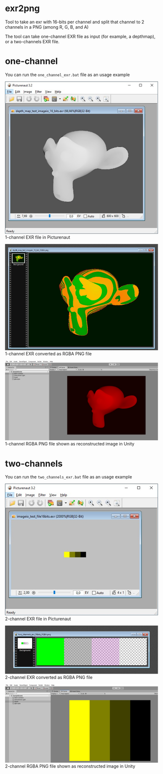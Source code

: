 # exr2png
Tool to take an exr with 16-bits per channel and split that channel to 2 channels in a PNG (among R, G, B, and A)

The tool can take one-channel EXR file as input (for example, a depthmap), or a two-channels EXR file.

# one-channel
You can run the `one_channel_exr.bat` file as an usage example

![](./doc/one_channel_exr_picturenaut.jpg)
 1-channel EXR file in Picturenaut
 
![](./doc/one_channel_PNG_RGBA.jpg)
1-channel EXR converted as RGBA PNG file

![](./doc/one_channel_unity.jpg)
1-channel RGBA PNG file shown as reconstructed image in Unity

# two-channels
You can run the `two_channels_exr.bat` file as an usage example

![](./doc/two_channel_exr_picturenaut.jpg)
2-channel EXR file in Picturenaut

![](./doc/two_channel_PNG_RGBA.jpg)
2-channel EXR converted as RGBA PNG file

![](./doc/two_channel_unity.jpg)
2-channel RGBA PNG file shown as reconstructed image in Unity